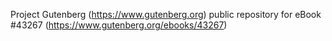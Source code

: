Project Gutenberg (https://www.gutenberg.org) public repository for eBook #43267 (https://www.gutenberg.org/ebooks/43267)
